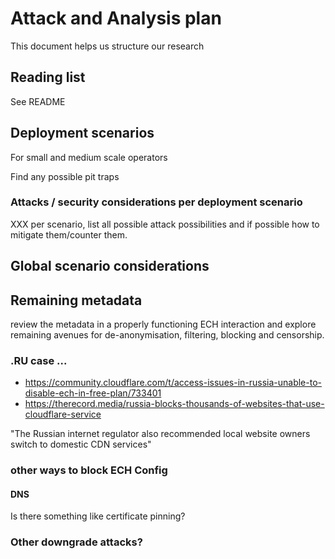 # Attack and Analysis plan

This document helps us structure our research

## Reading list

See README

## Deployment scenarios

For small and medium scale operators

Find any possible pit traps

### Attacks / security considerations per deployment scenario

XXX per scenario, list all possible attack possibilities and if possible how to mitigate them/counter them.

## Global scenario considerations

## Remaining metadata
review the metadata in a properly functioning ECH interaction and explore remaining avenues for de-anonymisation, filtering, blocking and censorship.

### .RU case ...

* https://community.cloudflare.com/t/access-issues-in-russia-unable-to-disable-ech-in-free-plan/733401
* https://therecord.media/russia-blocks-thousands-of-websites-that-use-cloudflare-service

"The Russian internet regulator also recommended local website owners switch to domestic CDN services"

### other ways to block ECH Config

#### DNS

Is there something like certificate pinning?

### Other downgrade attacks?

## 
